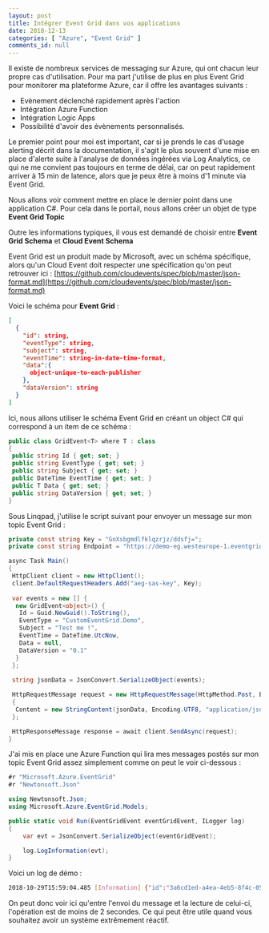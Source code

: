 ```yaml
---
layout: post
title: Intégrer Event Grid dans vos applications
date: 2018-12-13
categories: [ "Azure", "Event Grid" ]
comments_id: null 
---
```


Il existe de nombreux services de messaging sur Azure, qui ont chacun leur propre cas d'utilisation. Pour ma part j'utilise de plus en plus Event Grid pour monitorer ma plateforme Azure, car il offre les avantages suivants :

- Evènement déclenché rapidement après l'action
- Intégration Azure Function
- Intégration Logic Apps
- Possibilité d'avoir des évènements personnalisés.

Le premier point pour moi est important, car si je prends le cas d'usage alerting décrit dans la documentation, il s'agit le plus souvent d'une mise en place d'alerte suite à l'analyse de données ingérées via Log Analytics, ce qui ne me convient pas toujours en terme de délai, car on peut rapidement arriver à 15 min de latence, alors que je peux être à moins d'1 minute via Event Grid.

Nous allons voir comment mettre en place le dernier point dans une application C#. Pour cela dans le portail, nous allons créer un objet de type **Event Grid Topic**

Outre les informations typiques, il vous est demandé de choisir entre **Event Grid Schema** et **Cloud Event Schema**

Event Grid est un produit made by Microsoft, avec un schéma spécifique, alors qu'un Cloud Event doit respecter une spécification qu'on peut retrouver ici : [https://github.com/cloudevents/spec/blob/master/json-format.md](https://github.com/cloudevents/spec/blob/master/json-format.md)

Voici le schéma pour **Event Grid** :

```json
[
  {
    "id": string,
    "eventType": string,
    "subject": string,
    "eventTime": string-in-date-time-format,
    "data":{
      object-unique-to-each-publisher
    },
    "dataVersion": string
  }
]
```

Ici, nous allons utiliser le schéma Event Grid en créant un object C# qui correspond à un item de ce schéma :

```csharp
public class GridEvent<T> where T : class
{
 public string Id { get; set; }
 public string EventType { get; set; }
 public string Subject { get; set; }
 public DateTime EventTime { get; set; }
 public T Data { get; set; }
 public string DataVersion { get; set; }
}
```

Sous Linqpad, j'utilise le script suivant pour envoyer un message sur mon topic Event Grid :

```csharp
private const string Key = "GnXsbgmdlfklqzrjz/ddsfj="; 
private const string Endpoint = "https://demo-eg.westeurope-1.eventgrid.azure.net/api/events";

async Task Main()
{
 HttpClient client = new HttpClient();
 client.DefaultRequestHeaders.Add("aeg-sas-key", Key);
 
 var events = new [] {
  new GridEvent<object>() {
   Id = Guid.NewGuid().ToString(),
   EventType = "CustomEventGrid.Demo",
   Subject = "Test me !",
   EventTime = DateTime.UtcNow,
   Data = null,
   DataVersion = "0.1"
  }
 };
 
 string jsonData = JsonConvert.SerializeObject(events);

 HttpRequestMessage request = new HttpRequestMessage(HttpMethod.Post, Endpoint)
 {
  Content = new StringContent(jsonData, Encoding.UTF8, "application/json")
 };

 HttpResponseMessage response = await client.SendAsync(request);
}
```

J'ai mis en place une Azure Function qui lira mes messages postés sur mon topic Event Grid assez simplement comme on peut le voir ci-dessous :

```csharp
#r "Microsoft.Azure.EventGrid"
#r "Newtonsoft.Json"

using Newtonsoft.Json;
using Microsoft.Azure.EventGrid.Models;

public static void Run(EventGridEvent eventGridEvent, ILogger log)
{
    var evt = JsonConvert.SerializeObject(eventGridEvent);

    log.LogInformation(evt);
}
```

Voici un log de démo :

```bash
2018-10-29T15:59:04.485 [Information] {"id":"3a6cd1ed-a4ea-4eb5-8f4c-05a4388842df","topic":"/subscriptions/e7bd1bb5-e9af-49c7-b5aa-ac09992fdfeb/resourceGroups/eventgrid-test/providers/Microsoft.EventGrid/topics/demo-eventgrid","subject":"Test me !","data":null,"eventType":"CustomEventGrid.Demo","eventTime":"2018-10-29T15:59:06.0856579Z","metadataVersion":"1","dataVersion":"0.1"}
```

On peut donc voir ici qu'entre l'envoi du message et la lecture de celui-ci, l'opération est de moins de 2 secondes. Ce qui peut être utile quand vous souhaitez avoir un système extrêmement réactif.
